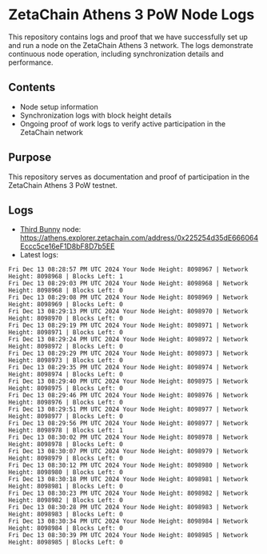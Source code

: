# ZetaChain Athens 3 PoW Node Logs
This repository contains logs and proof that we have successfully set up and run a node on the ZetaChain Athens 3 network. The logs demonstrate continuous node operation, including synchronization details and performance.

## Contents
- Node setup information
- Synchronization logs with block height details
- Ongoing proof of work logs to verify active participation in the ZetaChain network

## Purpose
This repository serves as documentation and proof of participation in the ZetaChain Athens 3 PoW testnet.

## Logs

- [Third Bunny](https://thirdbunny.xyz/) node: https://athens.explorer.zetachain.com/address/0x225254d35dE666064Eccc5ce16eF1D8bF8D7b5EE
- Latest logs:
```
Fri Dec 13 08:28:57 PM UTC 2024 Your Node Height: 8098967 | Network Height: 8098968 | Blocks Left: 1
Fri Dec 13 08:29:03 PM UTC 2024 Your Node Height: 8098968 | Network Height: 8098968 | Blocks Left: 0
Fri Dec 13 08:29:08 PM UTC 2024 Your Node Height: 8098969 | Network Height: 8098969 | Blocks Left: 0
Fri Dec 13 08:29:13 PM UTC 2024 Your Node Height: 8098970 | Network Height: 8098970 | Blocks Left: 0
Fri Dec 13 08:29:19 PM UTC 2024 Your Node Height: 8098971 | Network Height: 8098971 | Blocks Left: 0
Fri Dec 13 08:29:24 PM UTC 2024 Your Node Height: 8098972 | Network Height: 8098972 | Blocks Left: 0
Fri Dec 13 08:29:29 PM UTC 2024 Your Node Height: 8098973 | Network Height: 8098973 | Blocks Left: 0
Fri Dec 13 08:29:35 PM UTC 2024 Your Node Height: 8098974 | Network Height: 8098974 | Blocks Left: 0
Fri Dec 13 08:29:40 PM UTC 2024 Your Node Height: 8098975 | Network Height: 8098975 | Blocks Left: 0
Fri Dec 13 08:29:46 PM UTC 2024 Your Node Height: 8098976 | Network Height: 8098976 | Blocks Left: 0
Fri Dec 13 08:29:51 PM UTC 2024 Your Node Height: 8098977 | Network Height: 8098977 | Blocks Left: 0
Fri Dec 13 08:29:56 PM UTC 2024 Your Node Height: 8098977 | Network Height: 8098978 | Blocks Left: 1
Fri Dec 13 08:30:02 PM UTC 2024 Your Node Height: 8098978 | Network Height: 8098978 | Blocks Left: 0
Fri Dec 13 08:30:07 PM UTC 2024 Your Node Height: 8098979 | Network Height: 8098979 | Blocks Left: 0
Fri Dec 13 08:30:12 PM UTC 2024 Your Node Height: 8098980 | Network Height: 8098980 | Blocks Left: 0
Fri Dec 13 08:30:18 PM UTC 2024 Your Node Height: 8098981 | Network Height: 8098981 | Blocks Left: 0
Fri Dec 13 08:30:23 PM UTC 2024 Your Node Height: 8098982 | Network Height: 8098982 | Blocks Left: 0
Fri Dec 13 08:30:28 PM UTC 2024 Your Node Height: 8098983 | Network Height: 8098983 | Blocks Left: 0
Fri Dec 13 08:30:34 PM UTC 2024 Your Node Height: 8098984 | Network Height: 8098984 | Blocks Left: 0
Fri Dec 13 08:30:39 PM UTC 2024 Your Node Height: 8098985 | Network Height: 8098985 | Blocks Left: 0
```
